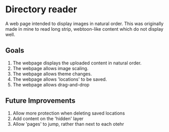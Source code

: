 # Directory reader
A web page intended to display images in natural order. This was originally made in mine to read long strip, webtoon-like content which do not display well.

## Goals
1. The webpage displays the uploaded content in natural order.
2. The webpage allows image scaling.
3. The webpage allows theme changes.
4. The webpage allows 'locations' to be saved.
5. The webpage allows drag-and-drop

## Future Improvements
1. Allow more protection when deleting saved locations
2. Add content on the 'hidden' layer
3. Allow 'pages' to jump, rather than next to each otehr
